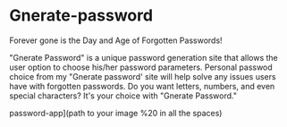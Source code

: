 # Gnerate-password
Forever gone is the Day and Age of Forgotten Passwords! 

"Gnerate Password" is a unique password generation site that allows the user option to choose his/her password parameters.
Personal passwod choice from my "Gnerate password' site will help solve any issues users have with forgotten passwords.
Do you want letters, numbers, and even special characters? It's your choice with "Gnerate Password."
























password-app](path to your image %20 in all the spaces)
